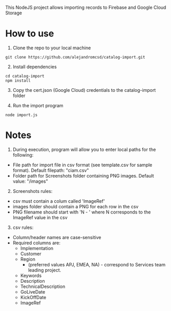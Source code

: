 This NodeJS project allows importing records to Firebase and Google Cloud Storage

# How to use
1. Clone the repo to your local machine

```
git clone https://github.com/alejandromcsd/catalog-import.git
```

2. Install dependencies

```
cd catalog-import
npm install
```

3. Copy the cert.json (Google Cloud) credentials to the catalog-import folder

4. Run the import program
```
node import.js
```

# Notes
1. During execution, program will allow you to enter local paths for the following:
* File path for import file in csv format (see template.csv for sample format). Default filepath: "ciam.csv"
* Folder path for Screenshots folder containing PNG images. Default value: "/images"


2. Screenshots rules:
* csv must contain a colum called 'ImageRef'
* images folder should contain a PNG for each row in the csv
* PNG filename should start with 'N - ' where N corresponds to the ImageRef value in the csv

3. csv rules:
* Column/header names are case-sensitive
* Required columns are:
  * Implementation
  * Customer
  * Region
    * (preferred values APJ, EMEA, NA) - correspond to Services team leading project.
  * Keywords
  * Description
  * TechnicalDescription
  * GoLiveDate
  * KickOffDate
  * ImageRef
